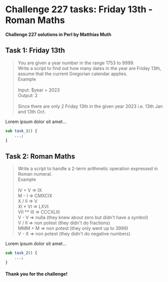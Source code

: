 # Challenge 227 tasks: Friday 13th - Roman Maths
**Challenge 227 solutions in Perl by Matthias Muth**

## Task 1: Friday 13th

> You are given a year number in the range 1753 to 9999.<br/>
> Write a script to find out how many dates in the year are Friday 13th, assume that the current Gregorian calendar applies.<br/>
> Example<br/>
> <br/>
> Input: $year = 2023<br/>
> Output: 2<br/>
> <br/>
> Since there are only 2 Friday 13th in the given year 2023 i.e. 13th Jan and 13th Oct.<br/>

Lorem ipsum dolor sit amet...

```perl
sub task_1() {
    ...;
}
```

## Task 2: Roman Maths

> Write a script to handle a 2-term arithmetic operation expressed in Roman numeral.<br/>
> Example<br/>
> <br/>
> IV + V     => IX<br/>
> M - I      => CMXCIX<br/>
> X / II     => V<br/>
> XI * VI    => LXVI<br/>
> VII ** III => CCCXLIII<br/>
> V - V      => nulla (they knew about zero but didn't have a symbol)<br/>
> V / II     => non potest (they didn't do fractions)<br/>
> MMM + M    => non potest (they only went up to 3999)<br/>
> V - X      => non potest (they didn't do negative numbers)<br/>

Lorem ipsum dolor sit amet...

```perl
sub task_2() {
    ...;
}
```

#### **Thank you for the challenge!**
